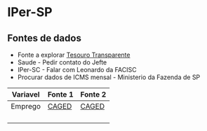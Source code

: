 # IPer-SP

## Fontes de dados

- Fonte a explorar [Tesouro Transparente](http://www.tesourotransparente.gov.br/)
- Saude   - Pedir contato do Jefte
- IPer-SC - Falar com Leonardo da FACISC
- Procurar dados de ICMS mensal - Ministerio da Fazenda de SP

| Variavel | Fonte 1                          | Fonte 2                                    |
|----------|----------------------------------|--------------------------------------------|
| Emprego  | [CAGED](http://pdet.mte.gov.br/) | [CAGED](ftp.mtps.gov.br/pdet/caged/)       |
|          |                                  |                                            |
|          |                                  |                                            |
|          |                                  |                                            |
|          |                                  |                                            |

